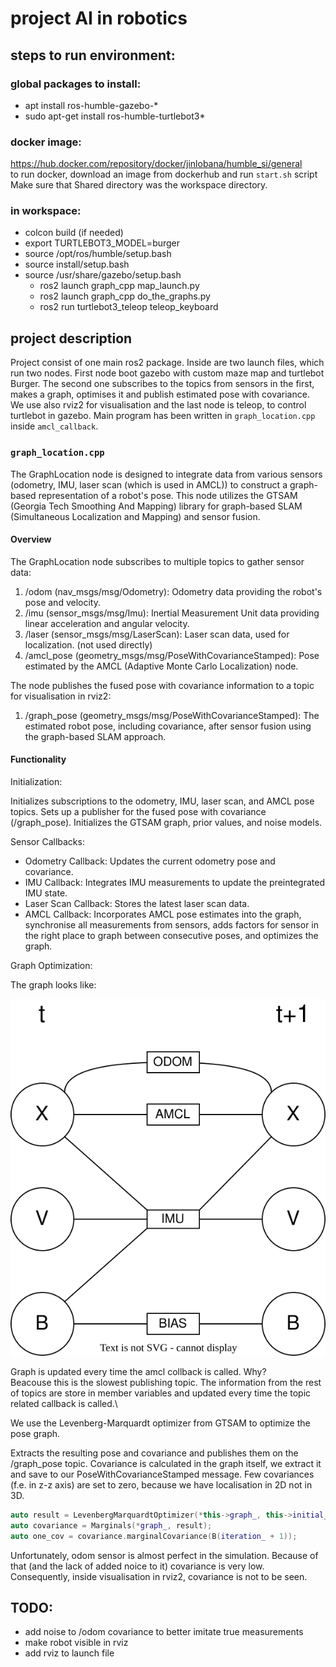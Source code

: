 # project AI in robotics

## steps to run environment:
### global packages to install:
- apt install ros-humble-gazebo-*
- sudo apt-get install ros-humble-turtlebot3*
### docker image:
https://hub.docker.com/repository/docker/jinlobana/humble_si/general  
to run docker, download an image from dockerhub and run ```start.sh``` script  
Make sure that Shared directory was the workspace directory.
### in workspace:
- colcon build (if needed)
- export TURTLEBOT3_MODEL=burger
- source /opt/ros/humble/setup.bash
- source install/setup.bash
- source /usr/share/gazebo/setup.bash
    - ros2 launch graph_cpp map_launch.py  
    - ros2 launch graph_cpp do_the_graphs.py
    - ros2 run turtlebot3_teleop teleop_keyboard

## project description

Project consist of one main ros2 package. Inside are two launch files, which run two nodes. First node boot gazebo with custom maze map and turtlebot Burger. The second one subscribes to the topics from sensors in the first, makes a graph, optimises it and publish estimated pose with covariance. We use also rviz2 for visualisation and the last node is teleop, to control turtlebot in gazebo. Main program has been written in ```graph_location.cpp``` inside ```amcl_callback```.  

### ```graph_location.cpp```

The GraphLocation node is designed to integrate data from various sensors (odometry, IMU, laser scan (which is used in AMCL)) to construct a graph-based representation of a robot's pose. This node utilizes the GTSAM (Georgia Tech Smoothing And Mapping) library for graph-based SLAM (Simultaneous Localization and Mapping) and sensor fusion.

#### Overview
The GraphLocation node subscribes to multiple topics to gather sensor data: 

1. /odom (nav_msgs/msg/Odometry): Odometry data providing the robot's pose and velocity.
2. /imu (sensor_msgs/msg/Imu): Inertial Measurement Unit data providing linear acceleration and angular velocity.
3. /laser (sensor_msgs/msg/LaserScan): Laser scan data, used for localization. (not used directly)
4. /amcl_pose (geometry_msgs/msg/PoseWithCovarianceStamped): Pose estimated by the AMCL (Adaptive Monte Carlo Localization) node.  

The node publishes the fused pose with covariance information to a topic for visualisation in rviz2:

1. /graph_pose (geometry_msgs/msg/PoseWithCovarianceStamped): The estimated robot pose, including covariance, after sensor fusion using the graph-based SLAM approach.

#### Functionality
Initialization:  

Initializes subscriptions to the odometry, IMU, laser scan, and AMCL pose topics.
Sets up a publisher for the fused pose with covariance (/graph_pose).
Initializes the GTSAM graph, prior values, and noise models.  

Sensor Callbacks:  

- Odometry Callback: Updates the current odometry pose and covariance.
- IMU Callback: Integrates IMU measurements to update the preintegrated IMU state.
- Laser Scan Callback: Stores the latest laser scan data.
- AMCL Callback: Incorporates AMCL pose estimates into the graph, synchronise all measurements from sensors, adds factors for sensor in the right place to graph between consecutive poses, and optimizes the graph.  

Graph Optimization:  

The graph looks like:

![graph](graph.svg)

Graph is updated every time the amcl collback is called. Why?\
Beacouse this is the slowest publishing topic. The information from the rest of topics are store in member variables and updated every time the topic related callback is called.\


We use the Levenberg-Marquardt optimizer from GTSAM to optimize the pose graph.  

Extracts the resulting pose and covariance and publishes them on the /graph_pose topic. Covariance is calculated in the graph itself, we extract it and save to our PoseWithCovarianceStamped message. Few covariances (f.e. in z-z axis) are set to zero, because we have localisation in 2D not in 3D. 

```cpp
auto result = LevenbergMarquardtOptimizer(*this->graph_, this->initial_values_).optimize();
auto covariance = Marginals(*graph_, result);
auto one_cov = covariance.marginalCovariance(B(iteration_ + 1));
```  

Unfortunately, odom sensor is almost perfect in the simulation. Because of that (and the lack of added noice to it) covariance is very low. Consequently, inside visualisation in rviz2, covariance is not to be seen. 

## TODO:
- add noise to /odom covariance to better imitate true measurements
- make robot visible in rviz
- add rviz to launch file 
